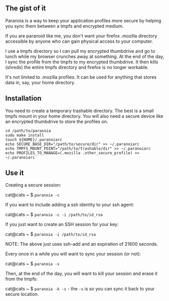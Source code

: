 ## The gist of it ##
Paranoia is a way to keep your application profiles more secure by helping
you sync them between a tmpfs and encrypted medium.

If you are paranoid like me, you don't want your firefox .mozilla directory 
accessible by anyone who can gain physical access to your computer.

I use a tmpfs directory so I can pull my encrypted thumbdrive and go to lunch 
while my browser crunches away at something. At the end of the day, I sync the 
profile from the tmpfs to my encrypted thumbdrive. It then kills (shreds) the 
entire tmpfs directory and firefox is no longer workable.

It's not limited to .mozilla profiles. It can be used for anything that stores 
data in, say, your home directory.

## Installation ##

You need to create a temporary trashable directory. The best is a small tmpfs 
mount in your home directory. You will also need a secure device like an 
encrypted thumbdrive to store the profiles on.

    cd /path/to/paranoia
    sudo make install
    touch ${HOME}/.paranoiarc
    echo SECURE_BASE_DIR="/path/to/secure/dir" >> ~/.paranoiarc
    echo TMPFS_MOUNT_POINT="/path/to/trashable/dir" >> ~/.paranoiarc
    echo PROFILES_TO_MANAGE=(.mozilla .other_secure_profile) >> ~/.paranoiarc

## Use it ##

Creating a secure session:

cat@cats ~ $ `paranoia -c`

If you want to include adding a ssh identity to your ssh agent:

cat@cats ~ $ `paranoia -c -i /path/to/id_rsa`

If you just want to create an SSH session for your key:

cat@cats ~ $ `paranoia -i /path/to/id_rsa`

NOTE: The above just uses ssh-add and an expiration of 21600 seconds.

Every once in a while you will want to sync your session (or not):

cat@cats ~ $ `paranoia -s`

Then, at the end of the day, you will want to kill your session and erase it 
from the tmpfs:

cat@cats ~ $ `paranoia -k -s` - the `-s` is so you can sync it back to your secure location.
